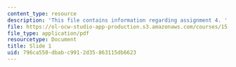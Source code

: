 ```yaml
---
content_type: resource
description: 'This file contains information regarding assignment 4. '
file: https://ol-ocw-studio-app-production.s3.amazonaws.com/courses/15-783j-product-design-and-development-spring-2006/796ca550dbabc9912d35863115db6623_sample_assignm_4.pdf
file_type: application/pdf
resourcetype: Document
title: Slide 1
uid: 796ca550-dbab-c991-2d35-863115db6623
---
```

